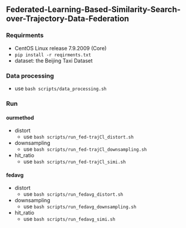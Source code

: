 ## Federated-Learning-Based-Similarity-Search-over-Trajectory-Data-Federation

### Requirments

* CentOS Linux release 7.9.2009 (Core)
* `pip install -r reqirments.txt`
* dataset: the Beijing Taxi Dataset

### Data processing

* use `bash scripts/data_processing.sh`

### Run

#### ourmethod

* distort
  * use `bash scripts/run_fed-trajCl_distort.sh`
* downsampling
  * use `bash scripts/run_fed-trajCl_downsampling.sh`
* hit_ratio
  * use `bash scripts/run_fed-trajCl_simi.sh`

#### fedavg

* distort
  * use `bash scripts/run_fedavg_distort.sh`
* downsampling
  * use `bash scripts/run_fedavg_downsampling.sh`
* hit_ratio
  * use `bash scripts/run_fedavg_simi.sh`

